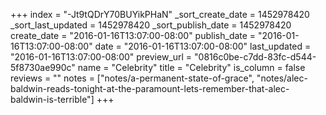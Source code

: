 +++
index = "-Jt9tQDrY70BUYikPHaN"
_sort_create_date = 1452978420
_sort_last_updated = 1452978420
_sort_publish_date = 1452978420
create_date = "2016-01-16T13:07:00-08:00"
publish_date = "2016-01-16T13:07:00-08:00"
date = "2016-01-16T13:07:00-08:00"
last_updated = "2016-01-16T13:07:00-08:00"
preview_url = "0816c0be-c7dd-83fc-d544-5f8730ae990c"
name = "Celebrity"
title = "Celebrity"
is_column = false
reviews = ""
notes = ["notes/a-permanent-state-of-grace", "notes/alec-baldwin-reads-tonight-at-the-paramount-lets-remember-that-alec-baldwin-is-terrible"]
+++

